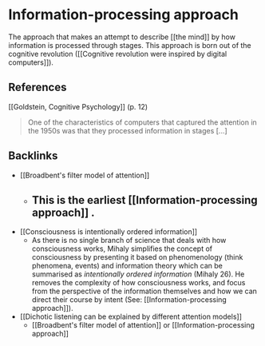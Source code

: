 # Information-processing approach
The approach that makes an attempt to describe [[the mind]] by how information is processed through stages. This approach is born out of the cognitive revolution ([[Cognitive revolution were inspired by digital computers]]).

## References
[[Goldstein, Cognitive Psychology]] (p. 12)
> One of the characteristics of computers that captured the attention in the 1950s was that they processed information in stages [...]

## Backlinks
* [[Broadbent's filter model of attention]]
	* ## This is the earliest [[Information-processing approach]] .
* [[Consciousness is intentionally ordered information]]
	* As there is no single branch of science that deals with how consciousness works, Mihaly simplifies the concept of consciousness by presenting it based on phenomenology (think phenomena, events) and information theory which can be summarised as *intentionally ordered information* (Mihaly 26). He removes the complexity of how consciousness works, and focus from the perspective of the information themselves and how we can direct their course by intent (See: [[Information-processing approach]]).
* [[Dichotic listening can be explained by different attention models]]
	* [[Broadbent's filter model of attention]] or [[Information-processing approach]]

<!-- #evergreen -->

<!-- {BearID:8E09CD1B-8314-4893-8267-372B4D0D0770-64008-000001598F679181} -->
